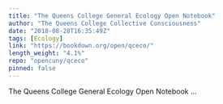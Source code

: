 ```yaml
---
title: "The Queens College General Ecology Open Notebook"
author: "The Queens College Collective Consciousness"
date: "2018-08-28T16:35:49Z"
tags: [Ecology]
link: "https://bookdown.org/open/qceco/"
length_weight: "4.1%"
repo: "opencuny/qceco"
pinned: false
---
```


The Queens College General Ecology Open Notebook ...
